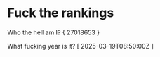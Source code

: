 # Fuck the rankings

Who the hell am I?
{ 27018653 }

What fucking year is it?
[ 2025-03-19T08:50:00Z ]

